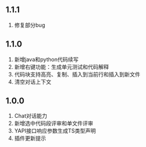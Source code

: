 ## 1.1.1
1. 修复部分bug

## 1.1.0
1. 新增java和python代码续写
2. 新增右键功能：生成单元测试和代码解释
3. 代码块支持高亮、复制、插入到当前行和插入到新文件
4. 清空对话上下文

## 1.0.0
1. Chat对话能力
2. 新增选中代码段评审和单文件评审
3. YAPI接口响应参数生成TS类型声明
4. 插件更新提示


